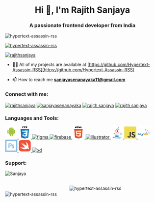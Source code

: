 <h1 align="center">Hi 👋, I'm Rajith Sanjaya</h1>
<h3 align="center">A passionate frontend developer from India</h3>

<p align="left"> <img src="https://komarev.com/ghpvc/?username=hypertext-assassin-rss&label=Profile%20views&color=0e75b6&style=flat" alt="hypertext-assassin-rss" /> </p>

<p align="left"> <a href="https://github.com/ryo-ma/github-profile-trophy"><img src="https://github-profile-trophy.vercel.app/?username=hypertext-assassin-rss" alt="hypertext-assassin-rss" /></a> </p>

<p align="left"> <a href="https://twitter.com/rajithsanjaya" target="blank"><img src="https://img.shields.io/twitter/follow/rajithsanjaya?logo=twitter&style=for-the-badge" alt="rajithsanjaya" /></a> </p>

- 👨‍💻 All of my projects are available at [https://github.com/Hypertext-Assassin-RSS](https://github.com/Hypertext-Assassin-RSS)

- 📫 How to reach me **sanjayasenanayaka11@gmail.com**

<h3 align="left">Connect with me:</h3>
<p align="left">
<a href="https://twitter.com/rajithsanjaya" target="blank"><img align="center" src="https://raw.githubusercontent.com/rahuldkjain/github-profile-readme-generator/master/src/images/icons/Social/twitter.svg" alt="rajithsanjaya" height="30" width="40" /></a>
<a href="https://linkedin.com/in/sanjayasenanayaka" target="blank"><img align="center" src="https://raw.githubusercontent.com/rahuldkjain/github-profile-readme-generator/master/src/images/icons/Social/linked-in-alt.svg" alt="sanjayasenanayaka" height="30" width="40" /></a>
<a href="https://fb.com/rajith sanjaya" target="blank"><img align="center" src="https://raw.githubusercontent.com/rahuldkjain/github-profile-readme-generator/master/src/images/icons/Social/facebook.svg" alt="rajith sanjaya" height="30" width="40" /></a>
<a href="https://instagram.com/rajith sanjaya" target="blank"><img align="center" src="https://raw.githubusercontent.com/rahuldkjain/github-profile-readme-generator/master/src/images/icons/Social/instagram.svg" alt="rajith sanjaya" height="30" width="40" /></a>
</p>

<h3 align="left">Languages and Tools:</h3>
<p align="left"> <a href="https://developer.android.com" target="_blank" rel="noreferrer"> <img src="https://raw.githubusercontent.com/devicons/devicon/master/icons/android/android-original-wordmark.svg" alt="android" width="40" height="40"/> </a> <a href="https://www.w3schools.com/css/" target="_blank" rel="noreferrer"> <img src="https://raw.githubusercontent.com/devicons/devicon/master/icons/css3/css3-original-wordmark.svg" alt="css3" width="40" height="40"/> </a> <a href="https://www.figma.com/" target="_blank" rel="noreferrer"> <img src="https://www.vectorlogo.zone/logos/figma/figma-icon.svg" alt="figma" width="40" height="40"/> </a> <a href="https://firebase.google.com/" target="_blank" rel="noreferrer"> <img src="https://www.vectorlogo.zone/logos/firebase/firebase-icon.svg" alt="firebase" width="40" height="40"/> </a> <a href="https://www.w3.org/html/" target="_blank" rel="noreferrer"> <img src="https://raw.githubusercontent.com/devicons/devicon/master/icons/html5/html5-original-wordmark.svg" alt="html5" width="40" height="40"/> </a> <a href="https://www.adobe.com/in/products/illustrator.html" target="_blank" rel="noreferrer"> <img src="https://www.vectorlogo.zone/logos/adobe_illustrator/adobe_illustrator-icon.svg" alt="illustrator" width="40" height="40"/> </a> <a href="https://www.java.com" target="_blank" rel="noreferrer"> <img src="https://raw.githubusercontent.com/devicons/devicon/master/icons/java/java-original.svg" alt="java" width="40" height="40"/> </a> <a href="https://developer.mozilla.org/en-US/docs/Web/JavaScript" target="_blank" rel="noreferrer"> <img src="https://raw.githubusercontent.com/devicons/devicon/master/icons/javascript/javascript-original.svg" alt="javascript" width="40" height="40"/> </a> <a href="https://www.mysql.com/" target="_blank" rel="noreferrer"> <img src="https://raw.githubusercontent.com/devicons/devicon/master/icons/mysql/mysql-original-wordmark.svg" alt="mysql" width="40" height="40"/> </a> <a href="https://www.photoshop.com/en" target="_blank" rel="noreferrer"> <img src="https://raw.githubusercontent.com/devicons/devicon/master/icons/photoshop/photoshop-line.svg" alt="photoshop" width="40" height="40"/> </a> <a href="https://developer.apple.com/swift/" target="_blank" rel="noreferrer"> <img src="https://raw.githubusercontent.com/devicons/devicon/master/icons/swift/swift-original.svg" alt="swift" width="40" height="40"/> </a> <a href="https://www.adobe.com/products/xd.html" target="_blank" rel="noreferrer"> <img src="https://cdn.worldvectorlogo.com/logos/adobe-xd.svg" alt="xd" width="40" height="40"/> </a> </p>

<h3 align="left">Support:</h3>
<p><a href="https://www.buymeacoffee.com/Sanjaya"> <img align="left" src="https://cdn.buymeacoffee.com/buttons/v2/default-yellow.png" height="50" width="210" alt="Sanjaya" /></a></p><br><br>

<p><img align="left" src="https://github-readme-stats.vercel.app/api/top-langs?username=hypertext-assassin-rss&show_icons=true&locale=en&layout=compact" alt="hypertext-assassin-rss" /></p>

<p>&nbsp;<img align="center" src="https://github-readme-stats.vercel.app/api?username=hypertext-assassin-rss&show_icons=true&locale=en" alt="hypertext-assassin-rss" /></p>
